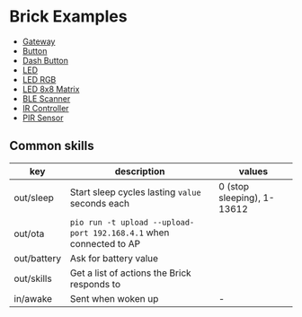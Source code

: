 # Brick Examples

- [Gateway](gateway)
- [Button](button)
- [Dash Button](button-dash)
- [LED](led)
- [LED RGB](led-rgb)
- [LED 8x8 Matrix](led-matrix)
- [BLE Scanner](ble)
- [IR Controller](ir)
- [PIR Sensor](pir)

## Common skills

| key         | description                                                        | values                     |
|-------------|--------------------------------------------------------------------|----------------------------|
| out/sleep   | Start sleep cycles lasting `value` seconds each                    | 0 (stop sleeping), 1-13612 |
| out/ota     | `pio run -t upload --upload-port 192.168.4.1` when connected to AP |                            |
| out/battery | Ask for battery value                                              |                            |
| out/skills  | Get a list of actions the Brick responds to                        |                            |
| in/awake    | Sent when woken up                                                 | <NAME> - <REASON>          |

